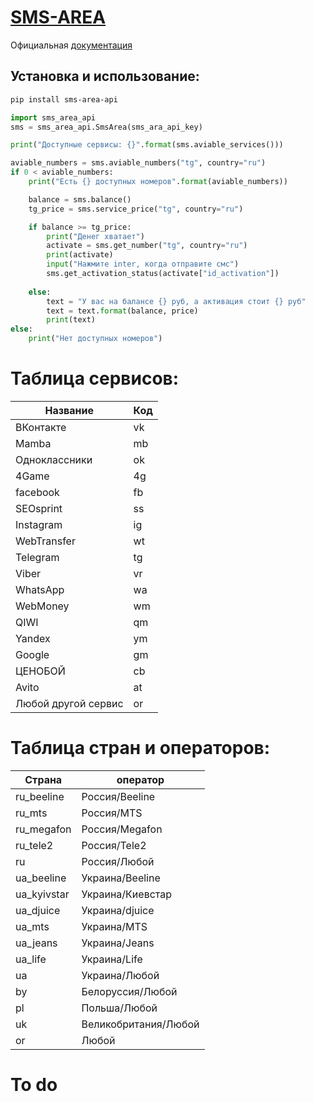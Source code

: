# [SMS-AREA](https://sms-area.org)
Официальная [документация](http://sms-area.org/api/ru/documentation.html)


## Установка и использование:
```sh 
pip install sms-area-api
```

```python 
import sms_area_api
sms = sms_area_api.SmsArea(sms_ara_api_key)

print("Доступные сервисы: {}".format(sms.aviable_services()))

aviable_numbers = sms.aviable_numbers("tg", country="ru")
if 0 < aviable_numbers:
	print("Есть {} доступных номеров".format(aviable_numbers))

	balance = sms.balance()
	tg_price = sms.service_price("tg", country="ru")

	if balance >= tg_price:
		print("Денег хватает")
		activate = sms.get_number("tg", country="ru")
		print(activate)
		input("Нажмите inter, когда отправите смс")
		sms.get_activation_status(activate["id_activation"])
		
	else:
		text = "У вас на балансе {} руб, а активация стоит {} руб"
		text = text.format(balance, price)
		print(text)
else:
	print("Нет доступных номеров")
```


# Таблица сервисов:
Название | Код
------------ | -------------
ВКонтакте | vk
Mamba | mb
Одноклассники | ok
4Game | 4g
facebook | fb
SEOsprint | ss
Instagram | ig
WebTransfer | wt
Telegram | tg
Viber | vr
WhatsApp | wa
WebMoney | wm
QIWI | qm
Yandex | ym
Google | gm
ЦЕНОБОЙ | cb
Avito | at
Любой другой сервис | or


# Таблица стран и операторов:
Страна | оператор
------------ | -------------
ru_beeline | Россия/Beeline
ru_mts | Россия/MTS
ru_megafon | Россия/Megafon
ru_tele2 | Россия/Tele2
ru | Россия/Любой
ua_beeline | Украина/Beeline
ua_kyivstar | Украина/Киевстар
ua_djuice | Украина/djuice
ua_mts | Украина/MTS
ua_jeans | Украина/Jeans
ua_life | Украина/Life
ua | Украина/Любой
by | Белоруссия/Любой
pl | Польша/Любой
uk | Великобритания/Любой
or | Любой


# To do





